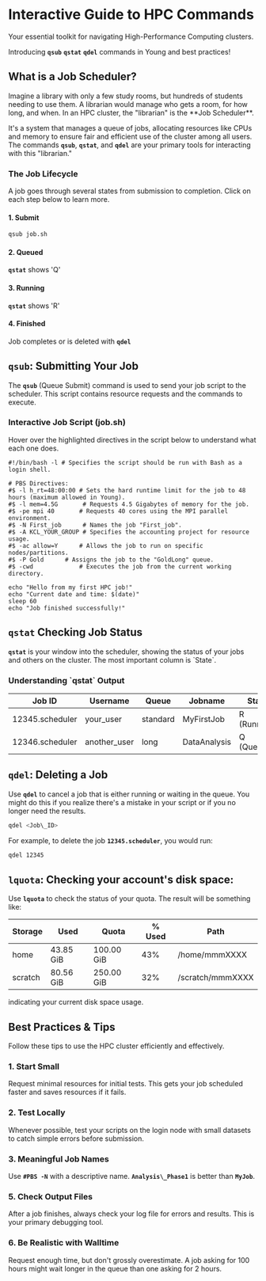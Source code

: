 Interactive Guide to HPC Commands
=================================

Your essential toolkit for navigating High-Performance Computing clusters.

Introducing **`qsub`** **`qstat`** **`qdel`** commands in Young and best practices!

What is a Job Scheduler?
------------------------

Imagine a library with only a few study rooms, but hundreds of students needing to use them. A librarian would manage who gets a room, for how long, and when. In an HPC cluster, the "librarian" is the \*\*Job Scheduler\*\*.

It's a system that manages a queue of jobs, allocating resources like CPUs and memory to ensure fair and efficient use of the cluster among all users. The commands **`qsub`**, **`qstat`**, and **`qdel`** are your primary tools 
for interacting with this "librarian."

### The Job Lifecycle

A job goes through several states from submission to completion. Click on each step below to learn more.

#### 1\. Submit

```bash
qsub job.sh
```

#### 2\. Queued

**`qstat`** shows 'Q'

#### 3\. Running

**`qstat`** shows 'R'

#### 4\. Finished

Job completes or is deleted with **`qdel`**

`qsub`: Submitting Your Job
-----------------------------

The **`qsub`** (Queue Submit) command is used to send your job script to the scheduler. This script contains resource requests and the commands to execute.

### Interactive Job Script (job.sh)

Hover over the highlighted directives in the script below to understand what each one does.

    #!/bin/bash -l # Specifies the script should be run with Bash as a login shell.

    # PBS Directives:
    #$ -l h_rt=48:00:00 # Sets the hard runtime limit for the job to 48 hours (maximum allowed in Young).
    #$ -l mem=4.5G       # Requests 4.5 Gigabytes of memory for the job.
    #$ -pe mpi 40       # Requests 40 cores using the MPI parallel environment.
    #$ -N First_job      # Names the job "First_job".
    #$ -A KCL_YOUR_GROUP # Specifies the accounting project for resource usage.
    #$ -ac allow=Y      # Allows the job to run on specific nodes/partitions.
    #$ -P Gold      # Assigns the job to the "GoldLong" queue.
    #$ -cwd             # Executes the job from the current working directory.
    
    echo "Hello from my first HPC job!"
    echo "Current date and time: $(date)"
    sleep 60
    echo "Job finished successfully!"
    

`qstat` Checking Job Status
------------------------------

**`qstat`** is your window into the scheduler, showing the status of your jobs and others on the cluster. The most important column is \`State\`.

### Understanding \`qstat\` Output


|Job ID            | Username     | Queue    | Jobname      | State       |  
|------------------| -----------  | -------- | -------------| -------     |
|12345.scheduler   | your_user    | standard | MyFirstJob   | R (Running) |
|12346.scheduler   | another_user | long     | DataAnalysis | Q (Queued)  |


`qdel`: Deleting a Job
------------------------

Use **`qdel`** to cancel a job that is either running or waiting in the queue. You might do this if you realize there's a mistake in your script or if you no longer need the results.

```bash
qdel <Job\_ID>
```

For example, to delete the job **`12345.scheduler`**, you would run:

```bash
qdel 12345
```

`lquota`: Checking your account's disk space:
---------------------------------------------------

Use **`lquota`** to check the status of your quota. The result will be something like:

|Storage | Used       |Quota        |% Used |  Path
|--------|------------|-------------|-------|---------
|home    | 43.85 GiB  |  100.00 GiB | 43%   | /home/mmmXXXX
|scratch | 80.56 GiB  |  250.00 GiB | 32%   | /scratch/mmmXXXX

indicating your current disk space usage. 

Best Practices & Tips
---------------------

Follow these tips to use the HPC cluster efficiently and effectively.

### 1\. Start Small

Request minimal resources for initial tests. This gets your job scheduled faster and saves resources if it fails.

### 2\. Test Locally

Whenever possible, test your scripts on the login node with small datasets to catch simple errors before submission.

### 3\. Meaningful Job Names

Use **`#PBS -N`** with a descriptive name. **`Analysis\_Phase1`** is better than **`MyJob`**.

### 5\. Check Output Files

After a job finishes, always check your log file for errors and results. This is your primary debugging tool.

### 6\. Be Realistic with Walltime

Request enough time, but don't grossly overestimate. A job asking for 100 hours might wait longer in the queue than one asking for 2 hours.
